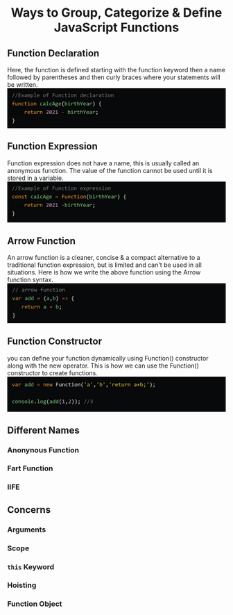 <h1 align="center"> Ways to Group, Categorize & Define JavaScript Functions </h1>

## Function Declaration

Here, the function is defined starting with the function keyword then a name followed by parentheses and then curly braces where your statements will be written.  
<img src="functionDeclaration.png" align="center">

## Function Expression

Function expression does not have a name, this is usually called an anonymous function. The value of the function cannot be used until it is stored in a variable.  
<img src="functionExpression.png" align="center">

## Arrow Function

An arrow function is a cleaner, concise & a compact alternative to a traditional function expression, but is limited and can't be used in all situations. Here is how we write the above function using the Arrow function syntax.
<img src="arrowFunction.png" align="center">

## Function Constructor

you can define your function dynamically using Function() constructor along with the new operator. This is how we can use the Function() constructor to create functions.
<img src="functionConstructor.png" align="center">

## Different Names

### Anonynous Function

### Fart Function

### IIFE

## Concerns

### Arguments

### Scope

### `this` Keyword

### Hoisting

### Function Object
